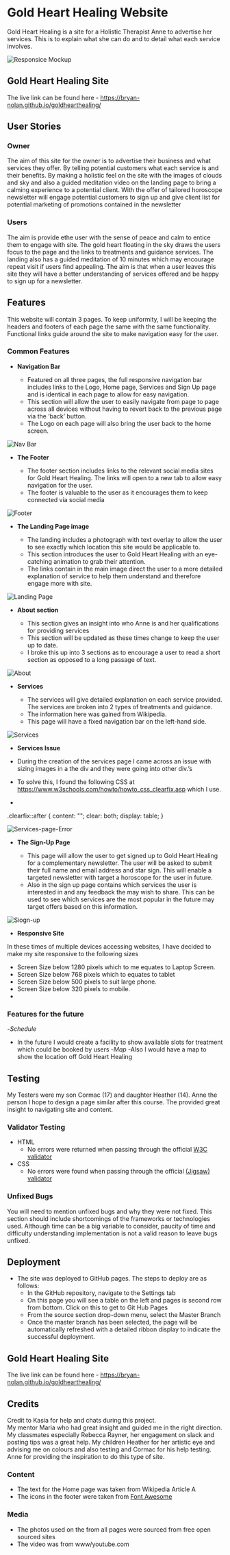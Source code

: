 # Gold Heart Healing Website

Gold Heart Healing is a site for a Holistic Therapist Anne to advertise her services.  This is to explain what she can do and to detail what each service involves.  

![Responsice Mockup](https://github.com/Bryan-Nolan/goldhearthealing/blob/master/assets/readme-images/Responsive.jpg)

## Gold Heart Healing Site
The live link can be found here - https://bryan-nolan.github.io/goldhearthealing/ 

## User Stories

### Owner
 
 The aim of this site for the owner is to advertise their business and what services they offer.  By telling potential customers what each service is and their benefits.  By making a holistic feel on the site with the images of clouds and sky and also a guided meditation video on the landing page to bring a calming experience to a potential client.  With the offer of tailored horoscope newsletter will engage potential customers to sign up and give client list for potential marketing of promotions contained in the newsletter

### Users
The aim is provide ethe user with the sense of peace and calm to entice them to engage with site.  The gold heart floating in the sky draws the users focus to the page and the links to treatments and guidance services.  The landing also has a guided meditation of 10 minutes which may encourage repeat visit if users find appealing.
The aim is that when a user leaves this site they will have a better understanding of services offered and be happy to sign up for a newsletter. 


## Features 

This website will contain 3 pages.  To keep uniformity, I will be keeping the headers and footers of each page the same with the same functionality.  Functional links guide around the site to make navigation easy for the user. 

### Common Features

- __Navigation Bar__

  - Featured on all three pages, the full responsive navigation bar includes links to the Logo, Home page, Services and Sign Up page and is identical in each page to allow for easy navigation.
  - This section will allow the user to easily navigate from page to page across all devices without having to revert back to the previous page via the ‘back’ button. 
  - The Logo on each page will also bring the user back to the home screen.  

![Nav Bar](https://github.com/Bryan-Nolan/goldhearthealing/blob/master/assets/readme-images/header.jpg)

- __The Footer__ 

  - The footer section includes links to the relevant social media sites for Gold Heart Healing. The links will open to a new tab to allow easy navigation for the user. 
  - The footer is valuable to the user as it encourages them to keep connected via social media

![Footer](https://github.com/Bryan-Nolan/goldhearthealing/blob/master/assets/readme-images/footer.jpg)

- __The Landing Page image__

  - The landing includes a photograph with text overlay to allow the user to see exactly which location this site would be applicable to. 
  - This section introduces the user to Gold Heart Healing with an eye-catching animation to grab their attention.
  - The links contain in the main image direct the user to a more detailed explanation of service to help them understand and therefore engage more with site. 

![Landing Page](https://github.com/Bryan-Nolan/goldhearthealing/blob/master/assets/readme-images/services-nav.jpg)

- __About section__

  - This section gives an insight into who Anne is and her qualifications for providing services 
  - This section will be updated as these times change to keep the user up to date. 
  - I broke this up into 3 sections as to encourage a user to read a short section as opposed to a long passage of text. 

![About](https://github.com/Bryan-Nolan/goldhearthealing/blob/master/assets/readme-images/about.jpg)


- __Services__

  - The services will give detailed explanation on each service provided.  The services are broken into 2 types of treatments and guidance.
  - The information here was gained from Wikipedia. 
  - This page will have a fixed navigation bar on the left-hand side.

![Services](https://github.com/Bryan-Nolan/goldhearthealing/blob/master/assets/readme-images/services-page.jpg)

- __Services Issue__

 - During the creation of the services page I came across an issue with sizing images in a the div and they were going into other div.’s
- To solve this, I found the following CSS at https://www.w3schools.com/howto/howto_css_clearfix.asp which I use.
- 
.clearfix::after {
  content: "";
  clear: both;
  display: table;
}

![Services-page-Error](https://github.com/Bryan-Nolan/goldhearthealing/blob/master/assets/readme-images/Images%20Error.jpg)

- __The Sign-Up Page__

  - This page will allow the user to get signed up to Gold Heart Healing for a complementary newsletter. The user will be asked to submit their full name and email address and star sign. This will enable a targeted newsletter with target a horoscope for the user in future.  
  - Also in the sign up page contains which services the user is interested in and any feedback the may wish to share.  This can be used to see which services are the most popular in the future may target offers based on this information. 

![Siogn-up](https://github.com/Bryan-Nolan/goldhearthealing/blob/master/assets/readme-images/form-page.jpg)

 
- __Responsive Site__

In these times of multiple devices accessing websites, I have decided to make my site responsive to the following sizes

- Screen Size below 1280 pixels which to me equates to Laptop Screen.
- Screen Size below 768 pixels which to equates to tablet
- Screen Size below 500 pixels to suit large phone.
- Screen Size below 320 pixels to mobile. 
- 
### Features for the future
-_Schedule_
- In the future I would create a facility to show available slots for treatment which could be booked by users
-_Map_
-Also I would have a map to show the location off Gold Heart Healing

## Testing 
My Testers were my son Cormac (17) and daughter Heather (14).  Anne the person I hope to design a page similar after this course.   The provided great insight to navigating site and content. 

### Validator Testing 

- HTML
  - No errors were returned when passing through the official [W3C validator](https://validator.w3.org/nu/?doc=https%3A%2F%2Fcode-institute-org.github.io%2Flove-running-2.0%2Findex.html)
- CSS
  - No errors were found when passing through the official [(Jigsaw) validator](https://jigsaw.w3.org/css-validator/validator?uri=https%3A%2F%2Fvalidator.w3.org%2Fnu%2F%3Fdoc%3Dhttps%253A%252F%252Fcode-institute-org.github.io%252Flove-running-2.0%252Findex.html&profile=css3svg&usermedium=all&warning=1&vextwarning=&lang=en#css)

### Unfixed Bugs

You will need to mention unfixed bugs and why they were not fixed. This section should include shortcomings of the frameworks or technologies used. Although time can be a big variable to consider, paucity of time and difficulty understanding implementation is not a valid reason to leave bugs unfixed. 

## Deployment

- The site was deployed to GitHub pages. The steps to deploy are as follows: 
  - In the GitHub repository, navigate to the Settings tab 
  - On this page you will see a table on the left and pages is second row from bottom. Click on this to get to Git Hub Pages
  - From the source section drop-down menu, select the Master Branch
  - Once the master branch has been selected, the page will be automatically refreshed with a detailed ribbon display to indicate the successful deployment. 

## Gold Heart Healing Site
The live link can be found here - https://bryan-nolan.github.io/goldhearthealing/ 

## Credits 
Credit to Kasia for help and chats during this project.  
My mentor Maria who had great insight and guided me in the right direction.
My classmates especially Rebecca Rayner,  her engagement on slack and posting tips was a great help.
My children Heather for her artistic eye and advising me on colours and also testing and Cormac for his help testing.  
Anne for providing the inspiration to do this type of site. 

### Content 

- The text for the Home page was taken from Wikipedia Article A
- The icons in the footer were taken from [Font Awesome](https://fontawesome.com/)

### Media

- The photos used on the from all pages were sourced from free open sourced sites
- The video was from www/youtube.com
